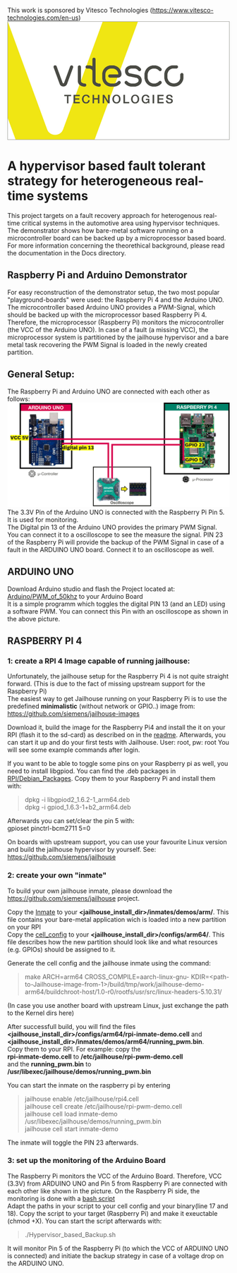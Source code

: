 This work is sponsored by Vitesco Technologies (https://www.vitesco-technologies.com/en-us) 
![Alt text](https://github.com/lej35340/Hypervisor_based_backup_demo/blob/main/Documentation/Vitesco_Logo.jpg)

# A hypervisor based fault tolerant strategy for heterogeneous real-time systems

This project targets on a fault recovery approach for heterogenous real-time critical systems in the automotive area using hypervisor techniques.
The demonstrator shows how bare-metal software running on a microcontroller board can be backed up by a microprocessor based board.
For more information concerning the theorethical background, please read the documentation in the Docs directory.                                                    

## Raspberry Pi and Arduino Demonstrator
For easy reconstruction of the demonstrator setup, the two most popular "playground-boards" were used: the Raspberry Pi 4 and the Arduino UNO.
The microcontroller based Arduino UNO provides a PWM-Signal, which should be backed up with the microprocessor based Raspberry Pi 4.
Therefore, the microprocessor (Raspberry Pi) monitors the microcontroller (the VCC of the Arduino UNO). In case of a fault (a missing VCC), the microprocessor system is partitioned by the jailhouse hypervisor and a bare metal task recovering the PWM Signal is loaded in the newly created partition.

## General Setup:
The Raspberry Pi and Arduino UNO are connected with each other as follows:
![Alt text](https://github.com/lej35340/Hypervisor_based_backup_demo/blob/main/Documentation/Experimental_Setup_Scheme.png)
The 3.3V Pin of the Arduino UNO is connected with the Raspberry Pi Pin 5. It is used for monitoring. <br>
The Digital pin 13 of the Arduino UNO provides the primary PWM Signal. You can connect it to a oscilloscope to see the measure the signal.
PIN 23 of the Raspberry Pi will provide the backup of the PWM Signal in case of a fault in the ARDUINO UNO board. Connect it to an oscilloscope as well.



## ARDUINO UNO
Download Arduino studio and flash the Project located at: [Arduino/PWM_of_50khz](Arduino) to your Arduino Board<br>
It is a simple programm which toggles the digital PIN 13 (and an LED) using a software PWM. You can connect this Pin with an oscilloscope as shown in the above picture.


## RASPBERRY PI 4
### 1: create a RPI 4 Image capable of running jailhouse:

Unfortunately, the jailhouse setup for the Raspberry Pi 4 is not quite straight forward. (This is due to the fact of missing upstream support for the Raspberry Pi) <br>
The easiest way to get Jailhouse running on your Raspberry Pi is to use the predefined **minimalistic** (without network or GPIO..) image from:
https://github.com/siemens/jailhouse-images

Download it, build the image for the Raspberry Pi4 and install the it on your RPI (flash it to the sd-card) as described on in the [readme](https://github.com/siemens/jailhouse-images). Afterwards, you can start it up and do your first tests with Jailhouse.
User: root, pw: root
You will see some example commands after login.

If you want to be able to toggle some pins on your Raspberry pi as well, you need to install libgpiod. You can find the .deb packages in [RPI/Debian_Packages](RPI/Debian_Packages). Copy them to your Raspberry Pi and install them with: <br>
> dpkg -i libgpiod2_1.6.2-1_arm64.deb <br>
> dpkg -i gpiod_1.6.3-1+b2_arm64.deb

Afterwards you can set/clear the pin 5 with: <br>
gpioset pinctrl-bcm2711 5=0

On boards with upstream support, you can use your favourite Linux version and build the jailhouse hypervisor by yourself. See:
https://github.com/siemens/jailhouse


### 2: create your own "inmate"

To build your own jailhouse inmate, please download the 
https://github.com/siemens/jailhouse
project.

Copy the [Inmate](RPI/Jailhouse_inmate/running_pwm.c) to your **<jailhouse_install_dir>/inmates/demos/arm/**.  This file contains your bare-metal application wich is loaded into a new partition on your RPI<br>
Copy the [cell_config](RPI/Jailhouse_inmate/rpi4-inmate-demo.c) to  your **<jailhouse_install_dir>/configs/arm64/**. This file describes how the new partition should look like and what resources (e.g. GPIOs) should be assigned to it. <br>

Generate the cell config and the jailhouse inmate using the command:
> make ARCH=arm64 CROSS_COMPILE=aarch-linux-gnu- KDIR=\<path-to-Jailhouse-image-from-1\>/build/tmp/work/jailhouse-demo-arm64/buildchroot-host/1.0-r0/rootfs/usr/src/linux-headers-5.10.31/ <br>

  (In case you use another board with upstream Linux, just exchange the path to the Kernel dirs here)

After successfull build, you will find the files **<jailhouse_install_dir>/configs/arm64/rpi-inmate-demo.cell** and **<jailhouse_install_dir>/inmates/demos/arm64/running_pwm.bin**. <br>
  Copy them to your RPI. For example: copy the <br>**rpi-inmate-demo.cell** to **/etc/jailhouse/rpi-pwm-demo.cell** <br> and the **running_pwm.bin** to **/usr/libexec/jailhouse/demos/running_pwm.bin** <br>
  
You can start the inmate on the raspberry pi by entering <br> 
  > jailhouse enable /etc/jailhouse/rpi4.cell <br> 
  > jailhouse cell create /etc/jailhouse/rpi-pwm-demo.cell <br> 
  > jailhouse cell load inmate-demo /usr/libexec/jailhouse/demos/running_pwm.bin <br> 
  > jailhouse cell start inmate-demo <br>  
  
The inmate will toggle the PIN 23 afterwards.

### 3: set up the monitoring of the Arduino Board
The Raspberry Pi monitors the VCC of the Arduino Board. Therefore, VCC (3.3V) from ARDUINO UNO and Pin 5 from Raspberry Pi are connected with each other like shown in the picture. On the Raspberry Pi side, the monitoring is done with a [bash script](RPI/Bash/Hypervisor_based_Backup.sh)
<br>
Adapt the paths in your script to your cell config and your binary(line 17 and 18).
Copy the script to your target (Raspberry Pi) and make it exeuctable (chmod +X).
You can start the script afterwards with: <br>
>./Hypervisor_based_Backup.sh<br>

It will monitor Pin 5 of the Raspberry Pi (to which the VCC of ARDUINO UNO is connected) and initiate the backup strategy in case of a voltage drop on the ARDUINO UNO.
